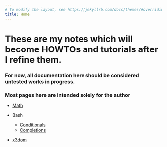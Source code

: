 ```yaml
---
# To modify the layout, see https://jekyllrb.com/docs/themes/#overriding-theme-defaults
title: Home
---
```


# These are my notes which will become HOWTOs and tutorials after I refine them.
### For now, all documentation here should be considered **untested** works in progress.
### Most pages here are intended solely for the author


- [Math](./math/)

- Bash
    - [Conditionals](./bash/bash_conditionals)
    - [Completions](./bash/bash_completions)

- [x3dom](./x3dom/)
